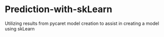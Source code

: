 # Prediction-with-skLearn
Utilizing results from pycaret model creation to assist in creating a model using skLearn
